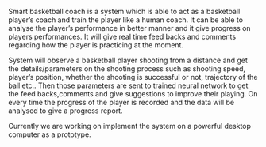 Smart basketball coach is a system which is able to act as a basketball player’s coach and train the player like a human coach. It can be able to analyse the player’s performance in better manner and it give progress on players performances. It will give real time feed backs and comments regarding how the player is practicing at the moment.

System will observe a basketball player shooting from a distance and get the details/parameters on the shooting process such as shooting speed, player’s position, whether the shooting is successful or not, trajectory of the ball etc.. Then those parameters are sent to trained neural network to get the feed backs,comments and give suggestions to improve their playing. On every time the progress of the player is recorded and the data will be analysed to give a progress report.

Currently we are working on implement the system on a powerful desktop computer as a prototype.
